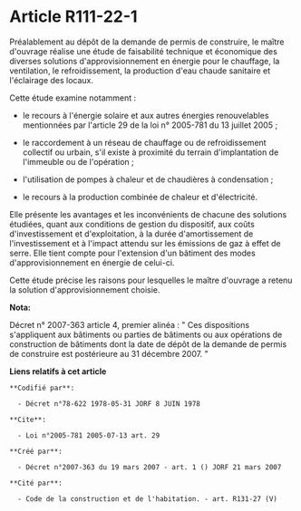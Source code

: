 # Article R111-22-1

Préalablement au dépôt de la demande de permis de construire, le maître d'ouvrage réalise une étude de faisabilité technique
et économique des diverses solutions d'approvisionnement en énergie pour le chauffage, la ventilation, le refroidissement, la
production d'eau chaude sanitaire et l'éclairage des locaux.

Cette étude examine notamment :

- le recours à l'énergie solaire et aux autres énergies renouvelables mentionnées par l'article 29 de la loi n° 2005-781 du
13 juillet 2005 ;

- le raccordement à un réseau de chauffage ou de refroidissement collectif ou urbain, s'il existe à proximité du terrain
d'implantation de l'immeuble ou de l'opération ;

- l'utilisation de pompes à chaleur et de chaudières à condensation ;

- le recours à la production combinée de chaleur et d'électricité.

Elle présente les avantages et les inconvénients de chacune des solutions étudiées, quant aux conditions de gestion du
dispositif, aux coûts d'investissement et d'exploitation, à la durée d'amortissement de l'investissement et à l'impact
attendu sur les émissions de gaz à effet de serre. Elle tient compte pour l'extension d'un bâtiment des modes
d'approvisionnement en énergie de celui-ci.

Cette étude précise les raisons pour lesquelles le maître d'ouvrage a retenu la solution d'approvisionnement choisie.

**Nota:**

Décret n° 2007-363 article 4, premier alinéa : " Ces dispositions s'appliquent aux bâtiments ou parties de bâtiments ou aux
opérations de construction de bâtiments dont la date de dépôt de la demande de permis de construire est postérieure au 31
décembre 2007. "

**Liens relatifs à cet article**

	**Codifié par**:

	  - Décret n°78-622 1978-05-31 JORF 8 JUIN 1978

	**Cite**:

	  - Loi n°2005-781 2005-07-13 art. 29

	**Créé par**:

	  - Décret n°2007-363 du 19 mars 2007 - art. 1 () JORF 21 mars 2007

	**Cité par**:

	  - Code de la construction et de l'habitation. - art. R131-27 (V)
